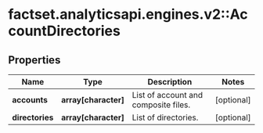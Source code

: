 # factset.analyticsapi.engines.v2::AccountDirectories

## Properties
Name | Type | Description | Notes
------------ | ------------- | ------------- | -------------
**accounts** | **array[character]** | List of account and composite files. | [optional] 
**directories** | **array[character]** | List of directories. | [optional] 


